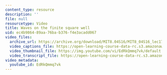```yaml
---
content_type: resource
description: ''
file: null
resourcetype: Video
title: Waves on the finite square well
uid: ec4b9864-89aa-76ba-b376-f4e3acadd067
video_files:
  archive_url: https://archive.org/download/MIT8.04S16/MIT8_04S16_lec17_s1_300k.mp4
  video_captions_file: https://open-learning-course-data-rc.s3.amazonaws.com/8-04-quantum-physics-i-spring-2016/436f42cc7dcc5ad6a46b320789b090d7_EdRkQmmq7vk.vtt
  video_thumbnail_file: https://img.youtube.com/vi/EdRkQmmq7vk/default.jpg
  video_transcript_file: https://open-learning-course-data-rc.s3.amazonaws.com/8-04-quantum-physics-i-spring-2016/3adb9ae2cfda12109daf569ebcf3c498_EdRkQmmq7vk.pdf
video_metadata:
  youtube_id: EdRkQmmq7vk
---
```

